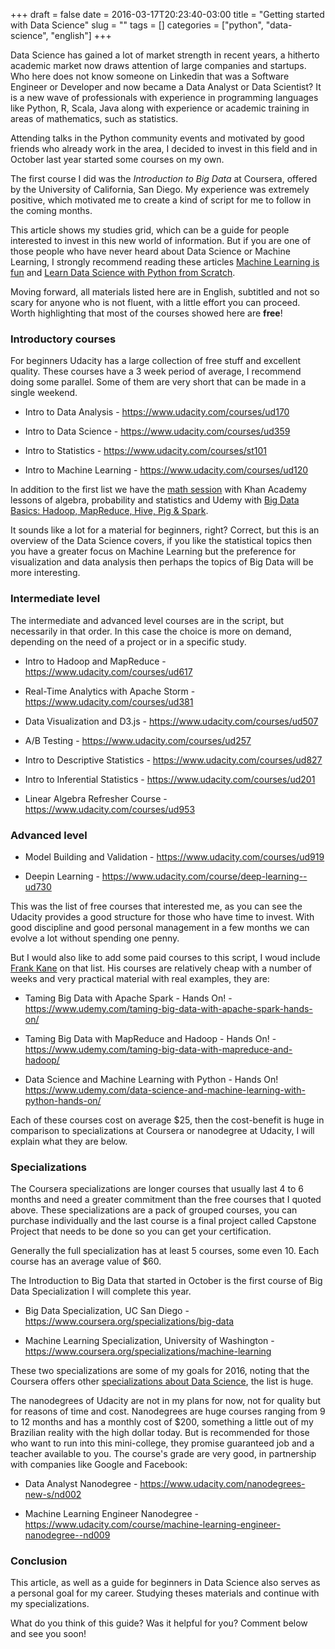 +++ 
draft = false
date = 2016-03-17T20:23:40-03:00
title = "Getting started with Data Science"
slug = "" 
tags = []
categories = ["python", "data-science", "english"]
+++

Data Science has gained a lot of market strength in recent years, a hitherto academic market now draws attention of large companies and startups.
Who here does not know someone on Linkedin that was a Software Engineer or Developer and now became a Data Analyst or Data Scientist?
It is a new wave of professionals with experience in programming languages like Python, R, Scala, Java along with experience or academic training in areas of mathematics, such as statistics.

Attending talks in the Python community events and motivated by good friends who already work in the area, I decided to invest in this field and in October last year started some courses on my own.

The first course I did was the *Introduction to Big Data* at Coursera, offered by the University of California, San Diego. My experience was extremely positive, which motivated me to create a kind of script for me to follow in the coming months.

This article shows my studies grid, which can be a guide for people interested to invest in this new world of information. But if you are one of those people who have never heard about Data Science or Machine Learning, I strongly recommend reading these articles [Machine Learning is fun](https://medium.com/@ageitgey/machine-learning-is-fun-80ea3ec3c471#.zcy0625w8) and [Learn Data Science with Python from Scratch](http://www.analyticsvidhya.com/blog/2016/01/complete-tutorial-learn-data-science-python-scratch-2).

Moving forward, all materials listed here are in English, subtitled and not so scary for anyone who is not fluent, with a little effort you can proceed. Worth highlighting that most of the courses showed here are **free**!


### Introductory courses

For beginners Udacity has a large collection of free stuff and excellent quality. These courses have a 3 week period of average, I recommend doing some parallel. Some of them are very short that can be made in a single weekend.

* Intro to Data Analysis - https://www.udacity.com/courses/ud170

* Intro to Data Science - https://www.udacity.com/courses/ud359

* Intro to Statistics - https://www.udacity.com/courses/st101

* Intro to Machine Learning - https://www.udacity.com/courses/ud120

In addition to the first list we have the [math session](https://khanacademy.org/math) with Khan Academy lessons of algebra, probability and statistics and Udemy with [Big Data Basics: Hadoop, MapReduce, Hive, Pig & Spark](https://www.udemy.com/big-data-basics-hadoop-mapreduce-hive-pig-spark/).

It sounds like a lot for a material for beginners, right? Correct, but this is an overview of the Data Science covers, if you like the statistical topics then you have a greater focus on Machine Learning but the preference for visualization and data analysis then perhaps the topics of Big Data will be more interesting.

### Intermediate level

The intermediate and advanced level courses are in the script, but necessarily in that order. In this case the choice is more on demand, depending on the need of a project or in a specific study.

* Intro to Hadoop and MapReduce - https://www.udacity.com/courses/ud617

* Real-Time Analytics with Apache Storm -  https://www.udacity.com/courses/ud381

* Data Visualization and D3.js - https://www.udacity.com/courses/ud507

* A/B Testing - https://www.udacity.com/courses/ud257

* Intro to Descriptive Statistics - https://www.udacity.com/courses/ud827

* Intro to Inferential Statistics - https://www.udacity.com/courses/ud201

* Linear Algebra Refresher Course - https://www.udacity.com/courses/ud953


### Advanced level

* Model Building and Validation - https://www.udacity.com/courses/ud919

* Deepin Learning - https://www.udacity.com/course/deep-learning--ud730

This was the list of free courses that interested me, as you can see the Udacity provides a good structure for those who have time to invest. With good discipline and good personal management in a few months we can evolve a lot without spending one penny.

But I would also like to add some paid courses to this script, I woud include [Frank Kane](https://www.udemy.com/user/frankkane/) on that list. His courses are relatively cheap with a number of weeks and very practical material with real examples, they are:

* Taming Big Data with Apache Spark - Hands On! - https://www.udemy.com/taming-big-data-with-apache-spark-hands-on/

* Taming Big Data with MapReduce and Hadoop - Hands On! - https://www.udemy.com/taming-big-data-with-mapreduce-and-hadoop/

* Data Science and Machine Learning with Python - Hands On! https://www.udemy.com/data-science-and-machine-learning-with-python-hands-on/

Each of these courses cost on average $25, then the cost-benefit is huge in comparison to specializations at Coursera or nanodegree at Udacity, I will explain what they are below.

### Specializations

The Coursera specializations are longer courses that usually last 4 to 6 months and need a greater commitment than the free courses that I quoted above. These specializations are a pack of grouped courses, you can purchase individually and the last course is a final project called Capstone Project that needs to be done so you can get your certification.

Generally the full specialization has at least 5 courses, some even 10. Each course has an average value of $60.

The Introduction to Big Data that started in October is the first course of Big Data Specialization I will complete this year.

* Big Data Specialization, UC San Diego - https://www.coursera.org/specializations/big-data

* Machine Learning Specialization, University of Washington - https://www.coursera.org/specializations/machine-learning

These two specializations are some of my goals for 2016, noting that the Coursera offers other [specializations about Data Science](https://www.coursera.org/browse/data-science), the list is huge.

The nanodegrees of Udacity are not in my plans for now, not for quality but for reasons of time and cost. Nanodegrees are huge courses ranging from 9 to 12 months and has a monthly cost of $200, something a little out of my Brazilian reality with the high dollar today. But is recommended for those who want to run into this mini-college, they promise guaranteed job and a teacher available to you. The course's grade are very good, in partnership with companies like Google and Facebook:

* Data Analyst Nanodegree - https://www.udacity.com/nanodegrees-new-s/nd002

* Machine Learning Engineer Nanodegree - https://www.udacity.com/course/machine-learning-engineer-nanodegree--nd009


### Conclusion

This article, as well as a guide for beginners in Data Science also serves as a personal goal for my career. Studying theses materials and continue with my specializations.

What do you think of this guide? Was it helpful for you? Comment below and see you soon!
